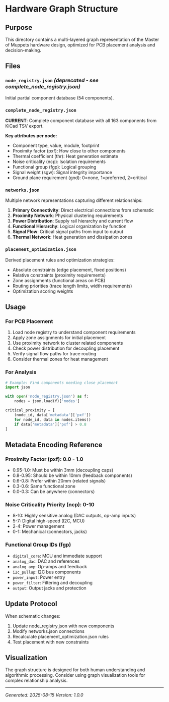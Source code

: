 # Hardware Graph Structure

## Purpose
This directory contains a multi-layered graph representation of the Master of Muppets hardware design, optimized for PCB placement analysis and decision-making.

## Files

### `node_registry.json` *(deprecated - see complete_node_registry.json)*
Initial partial component database (54 components).

### `complete_node_registry.json`
**CURRENT**: Complete component database with all 163 components from KiCad TSV export.

**Key attributes per node:**
- Component type, value, module, footprint
- Proximity factor (pxf): How close to other components
- Thermal coefficient (thr): Heat generation estimate
- Noise criticality (ncp): Isolation requirements
- Functional group (fgp): Logical grouping
- Signal weight (sgw): Signal integrity importance
- Ground plane requirement (gnd): 0=none, 1=preferred, 2=critical

### `networks.json`
Multiple network representations capturing different relationships:

1. **Primary Connectivity**: Direct electrical connections from schematic
2. **Proximity Network**: Physical clustering requirements
3. **Power Distribution**: Supply rail hierarchy and current flow
4. **Functional Hierarchy**: Logical organization by function
5. **Signal Flow**: Critical signal paths from input to output
6. **Thermal Network**: Heat generation and dissipation zones

### `placement_optimization.json`
Derived placement rules and optimization strategies:
- Absolute constraints (edge placement, fixed positions)
- Relative constraints (proximity requirements)
- Zone assignments (functional areas on PCB)
- Routing priorities (trace length limits, width requirements)
- Optimization scoring weights

## Usage

### For PCB Placement
1. Load node registry to understand component requirements
2. Apply zone assignments for initial placement
3. Use proximity network to cluster related components
4. Check power distribution for decoupling placement
5. Verify signal flow paths for trace routing
6. Consider thermal zones for heat management

### For Analysis
```python
# Example: Find components needing close placement
import json

with open('node_registry.json') as f:
    nodes = json.load(f)['nodes']

critical_proximity = [
    (node_id, data['metadata']['pxf']) 
    for node_id, data in nodes.items() 
    if data['metadata']['pxf'] > 0.8
]
```

## Metadata Encoding Reference

### Proximity Factor (pxf): 0.0 - 1.0
- 0.95-1.0: Must be within 3mm (decoupling caps)
- 0.8-0.95: Should be within 10mm (feedback components)
- 0.6-0.8: Prefer within 20mm (related signals)
- 0.3-0.6: Same functional zone
- 0.0-0.3: Can be anywhere (connectors)

### Noise Criticality Priority (ncp): 0-10
- 8-10: Highly sensitive analog (DAC outputs, op-amp inputs)
- 5-7: Digital high-speed (I2C, MCU)
- 2-4: Power management
- 0-1: Mechanical (connectors, jacks)

### Functional Group IDs (fgp)
- `digital_core`: MCU and immediate support
- `analog_dac`: DAC and references
- `analog_amp`: Op-amps and feedback
- `i2c_pullup`: I2C bus components
- `power_input`: Power entry
- `power_filter`: Filtering and decoupling
- `output`: Output jacks and protection

## Update Protocol
When schematic changes:
1. Update node_registry.json with new components
2. Modify networks.json connections
3. Recalculate placement_optimization.json rules
4. Test placement with new constraints

## Visualization
The graph structure is designed for both human understanding and algorithmic processing. Consider using graph visualization tools for complex relationship analysis.

---
*Generated: 2025-08-15*
*Version: 1.0.0*